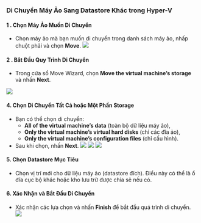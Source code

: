 ### Di Chuyển Máy Ảo Sang Datastore Khác trong Hyper-V
#### 1 . **Chọn Máy Ảo Muốn Di Chuyển**
   - Chọn máy ảo mà bạn muốn di chuyển trong danh sách máy ảo, nhấp chuột phải và chọn **Move**.
![](https://img001.prntscr.com/file/img001/WibiDJPNQOOEJXV8_a8Kjw.png)
#### 2 . **Bắt Đầu Quy Trình Di Chuyển**
   - Trong cửa sổ Move Wizard, chọn **Move the virtual machine’s storage** và nhấn **Next**.

![](https://img001.prntscr.com/file/img001/dlbAhA0uQpyip3tsKGMy6g.png)
#### 4. **Chọn Di Chuyển Tất Cả hoặc Một Phần Storage**
   - Bạn có thể chọn di chuyển:
     - **All of the virtual machine’s data** (toàn bộ dữ liệu máy ảo),
     - **Only the virtual machine’s virtual hard disks** (chỉ các đĩa ảo),
     - **Only the virtual machine’s configuration files** (chỉ cấu hình).
   - Sau khi chọn, nhấn **Next**.
![](https://img001.prntscr.com/file/img001/di5u8iXXSW2TeZ2R-BO8ow.png)
![](https://img001.prntscr.com/file/img001/A2MNOnI6StKXWpf4LyYYDA.png)
![](https://img001.prntscr.com/file/img001/4Rd6elXTSF2Jhn6rkyhekg.png)
#### 5. **Chọn Datastore Mục Tiêu**
   - Chọn vị trí mới cho dữ liệu máy ảo (datastore đích). Điều này có thể là ổ đĩa cục bộ khác hoặc kho lưu trữ được chia sẻ nếu có.

#### 6. **Xác Nhận và Bắt Đầu Di Chuyển**
   - Xác nhận các lựa chọn và nhấn **Finish** để bắt đầu quá trình di chuyển.
![](https://img001.prntscr.com/file/img001/SmOlhaSWS9GgAsPF_GB1OA.png)

